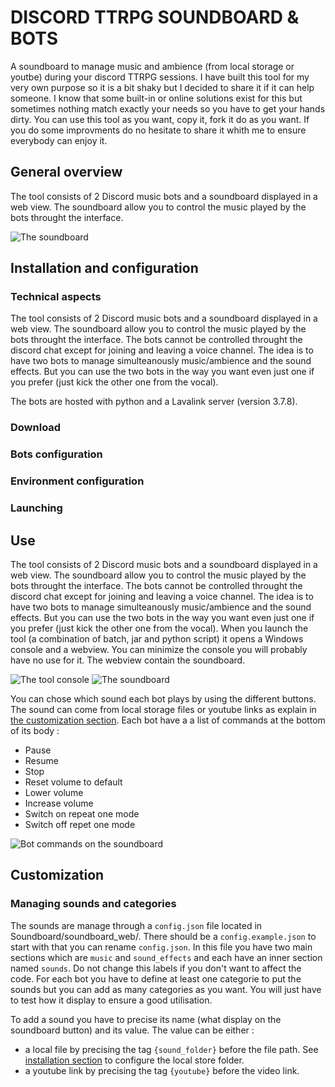 # DISCORD TTRPG SOUNDBOARD & BOTS
A soundboard to manage music and ambience (from local storage or youtbe) during your discord TTRPG sessions. I have built this tool for my very own purpose so it is a bit shaky but I decided to share it if it can help someone. I know that some built-in or online solutions exist for this but sometimes nothing match exactly your needs so you have to get your hands dirty. You can use this tool as you want, copy it, fork it do as you want. If you do some improvments do no hesitate to share it whith me to ensure everybody can enjoy it. 

## General overview
The tool consists of 2 Discord music bots and a soundboard displayed in a web view. The soundboard allow you to control the music played by the bots throught the interface.

![The soundboard](https://github.com/AurelienDellac/discord-ttrpg-soundboard/assets/33094417/c114ffbe-a0fa-43b5-b62d-e13f9e368f43)


## Installation and configuration
### Technical aspects
The tool consists of 2 Discord music bots and a soundboard displayed in a web view. The soundboard allow you to control the music played by the bots throught the interface. The bots cannot be controlled throught the discord chat except for joining and leaving a voice channel. The idea is to have two bots to manage simulteanously music/ambience and the sound effects. But you can use the two bots in the way you want even just one if you prefer (just kick the other one from the vocal).

The bots are hosted with python and a Lavalink server (version 3.7.8).

### Download

### Bots configuration

### Environment configuration

### Launching

## Use
The tool consists of 2 Discord music bots and a soundboard displayed in a web view. The soundboard allow you to control the music played by the bots throught the interface. The bots cannot be controlled throught the discord chat except for joining and leaving a voice channel. The idea is to have two bots to manage simulteanously music/ambience and the sound effects. But you can use the two bots in the way you want even just one if you prefer (just kick the other one from the vocal). When you launch the tool (a combination of batch, jar and python script) it opens a Windows console and a webview. You can minimize the console you will probably have no use for it. The webview contain the soundboard.

![The tool console](https://github.com/AurelienDellac/discord-ttrpg-soundboard/assets/33094417/df596735-2349-4ba0-982f-d1efec75f9db)
![The soundboard](https://github.com/AurelienDellac/discord-ttrpg-soundboard/assets/33094417/c114ffbe-a0fa-43b5-b62d-e13f9e368f43)

You can chose which sound each bot plays by using the different buttons. The sound can come from local storage files or youtube links as explain in [the customization section](#customization). Each bot have a a list of commands at the bottom of its body :
- Pause
- Resume
- Stop
- Reset volume to default
- Lower volume
- Increase volume
- Switch on repeat one mode
- Switch off repet one mode

![Bot commands on the soundboard](https://github.com/AurelienDellac/discord-ttrpg-soundboard/assets/33094417/873a97e5-f251-4331-9ecc-6b075ac372c2)

## Customization
### Managing sounds and categories
The sounds are manage through a `config.json` file located in Soundboard/soundboard_web/. There should be a `config.example.json` to start with that you can rename `config.json`. In this file you have two main sections which are `music` and `sound_effects` and each have an inner section named `sounds`. Do not change this labels if you don't want to affect the code. For each bot you have to define at least one categorie to put the sounds but you can add as many categories as you want. You will just have to test how it display to ensure a good utilisation.

To add a sound you have to precise its name (what display on the soundboard button) and its value. The value can be either :
- a local file by precising the tag `{sound_folder}` before the file path. See [installation section](#environment-configuration) to configure the local store folder.
- a youtube link by precising the tag `{youtube}` before the video link.


